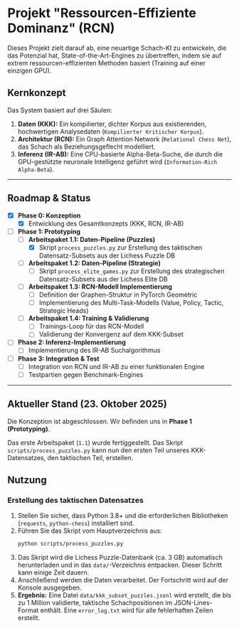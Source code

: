 # Projekt "Ressourcen-Effiziente Dominanz" (RCN)

Dieses Projekt zielt darauf ab, eine neuartige Schach-KI zu entwickeln, die das Potenzial hat, State-of-the-Art-Engines zu übertreffen, indem sie auf extrem ressourcen-effizienten Methoden basiert (Training auf einer einzigen GPU).

## Kernkonzept

Das System basiert auf drei Säulen:
1.  **Daten (KKK):** Ein kompilierter, dichter Korpus aus existierenden, hochwertigen Analysedaten (`Kompilierter Kritischer Korpus`).
2.  **Architektur (RCN):** Ein Graph Attention Network (`Relational Chess Net`), das Schach als Beziehungsgeflecht modelliert.
3.  **Inferenz (IR-AB):** Eine CPU-basierte Alpha-Beta-Suche, die durch die GPU-gestützte neuronale Intelligenz geführt wird (`Information-Rich Alpha-Beta`).

---

## Roadmap & Status

-   [x] **Phase 0: Konzeption**
    -   [x] Entwicklung des Gesamtkonzepts (KKK, RCN, IR-AB)
-   [ ] **Phase 1: Prototyping**
    -   [ ] **Arbeitspaket 1.1: Daten-Pipeline (Puzzles)**
        -   [x] Skript `process_puzzles.py` zur Erstellung des taktischen Datensatz-Subsets aus der Lichess Puzzle DB
    -   [ ] **Arbeitspaket 1.2: Daten-Pipeline (Strategie)**
        -   [ ] Skript `process_elite_games.py` zur Erstellung des strategischen Datensatz-Subsets aus der Lichess Elite DB
    -   [ ] **Arbeitspaket 1.3: RCN-Modell Implementierung**
        -   [ ] Definition der Graphen-Struktur in PyTorch Geometric
        -   [ ] Implementierung des Multi-Task-Modells (Value, Policy, Tactic, Strategic Heads)
    -   [ ] **Arbeitspaket 1.4: Training & Validierung**
        -   [ ] Trainings-Loop für das RCN-Modell
        -   [ ] Validierung der Konvergenz auf dem KKK-Subset
-   [ ] **Phase 2: Inferenz-Implementierung**
    -   [ ] Implementierung des IR-AB Suchalgorithmus
-   [ ] **Phase 3: Integration & Test**
    -   [ ] Integration von RCN und IR-AB zu einer funktionalen Engine
    -   [ ] Testpartien gegen Benchmark-Engines

---

## Aktueller Stand (23. Oktober 2025)

Die Konzeption ist abgeschlossen. Wir befinden uns in **Phase 1 (Prototyping)**.

Das erste Arbeitspaket (`1.1`) wurde fertiggestellt. Das Skript `scripts/process_puzzles.py` kann nun den ersten Teil unseres KKK-Datensatzes, den taktischen Teil, erstellen.

## Nutzung

### Erstellung des taktischen Datensatzes

1.  Stellen Sie sicher, dass Python 3.8+ und die erforderlichen Bibliotheken (`requests`, `python-chess`) installiert sind.
2.  Führen Sie das Skript vom Hauptverzeichnis aus:
    ```bash
    python scripts/process_puzzles.py
    ```
3.  Das Skript wird die Lichess Puzzle-Datenbank (ca. 3 GB) automatisch herunterladen und in das `data/`-Verzeichnis entpacken. Dieser Schritt kann einige Zeit dauern.
4.  Anschließend werden die Daten verarbeitet. Der Fortschritt wird auf der Konsole ausgegeben.
5.  **Ergebnis:** Eine Datei `data/kkk_subset_puzzles.jsonl` wird erstellt, die bis zu 1 Million validierte, taktische Schachpositionen im JSON-Lines-Format enthält. Eine `error_log.txt` wird für alle fehlerhaften Zeilen erstellt.
